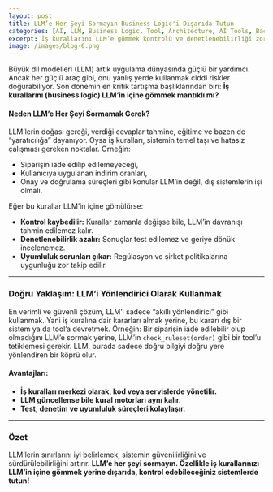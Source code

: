 ```yaml
---
layout: post
title: LLM’e Her Şeyi Sormayın Business Logic'i Dışarıda Tutun
categories: [AI, LLM, Business Logic, Tool, Architecture, AI Tools, Backend, Prompt Engineering, Governance, System Design]
excerpt: İş kurallarını LLM’e gömmek kontrolü ve denetlenebilirliği zorlaştırır. LLM, sadece yönlendirici olarak kullanılmalı; iş kuralları ise dış sistemlerde, test edilebilir ve sürdürülebilir şekilde yönetilmeli. Bu yazıda, en iyi pratikleri ele alıyoruz.
image: /images/blog-6.png
---
```


Büyük dil modelleri (LLM) artık uygulama dünyasında güçlü bir yardımcı. Ancak her güçlü araç gibi, onu yanlış yerde kullanmak ciddi riskler doğurabiliyor. Son dönemin en kritik tartışma başlıklarından biri: **İş kurallarını (business logic) LLM’in içine gömmek mantıklı mı?**

#### Neden LLM’e Her Şeyi Sormamak Gerek?

LLM’lerin doğası gereği, verdiği cevaplar tahmine, eğitime ve bazen de “yaratıcılığa” dayanıyor. Oysa iş kuralları, sistemin temel taşı ve hatasız çalışması gereken noktalar.
Örneğin:

* Siparişin iade edilip edilemeyeceği,
* Kullanıcıya uygulanan indirim oranları,
* Onay ve doğrulama süreçleri gibi konular LLM’in değil, dış sistemlerin işi olmalı.

Eğer bu kurallar LLM’in içine gömülürse:

* **Kontrol kaybedilir:** Kurallar zamanla değişse bile, LLM’in davranışı tahmin edilemez kalır.
* **Denetlenebilirlik azalır:** Sonuçlar test edilemez ve geriye dönük incelenemez.
* **Uyumluluk sorunları çıkar:** Regülasyon ve şirket politikalarına uygunluğu zor takip edilir.

---

### Doğru Yaklaşım: LLM’i Yönlendirici Olarak Kullanmak

En verimli ve güvenli çözüm, LLM’i sadece “akıllı yönlendirici” gibi kullanmak. Yani iş kuralına dair kararları almak yerine, bu kararı dış bir sistem ya da tool’a devretmek.
Örneğin:
Bir siparişin iade edilebilir olup olmadığını LLM’e sormak yerine, LLM’in `check_ruleset(order)` gibi bir tool’u tetiklemesi gerekir. LLM, burada sadece doğru bilgiyi doğru yere yönlendiren bir köprü olur.

#### Avantajları:

* **İş kuralları merkezi olarak, kod veya servislerde yönetilir.**
* **LLM güncellense bile kural motorları aynı kalır.**
* **Test, denetim ve uyumluluk süreçleri kolaylaşır.**

---

### Özet

LLM’lerin sınırlarını iyi belirlemek, sistemin güvenilirliğini ve sürdürülebilirliğini artırır.
**LLM’e her şeyi sormayın. Özellikle iş kurallarınızı LLM’in içine gömmek yerine dışarıda, kontrol edebileceğiniz sistemlerde tutun!**

